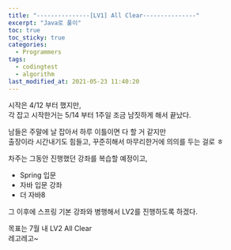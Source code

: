 ```yaml
---
title: "---------------[LV1] All Clear---------------"
excerpt: "Java로 풀이"
toc: true
toc_sticky: true
categories:
  - Programmers
tags:
  - codingtest
  - algorithm
last_modified_at: 2021-05-23 11:40:20
---
```

  
시작은 4/12 부터 했지만,  
각 잡고 시작한거는 5/14 부터 1주일 조금 남짓하게 해서 끝났다.  
  
남들은 주말에 날 잡아서 하루 이틀이면 다 할 거 같지만  
출장이라 시간내기도 힘들고, 꾸준히해서 마무리한거에 의의를 두는 걸로 ㅎ  
  
차주는 그동안 진행했던 강좌를 복습할 예정이고,
- Spring 입문  
- 자바 입문 강좌  
- 더 자바8  
  
그 이후에 스프링 기본 강좌와 병행해서 LV2를 진행하도록 하겠다.  
  
목표는 7월 내 LV2 All Clear  
레고레고~  
